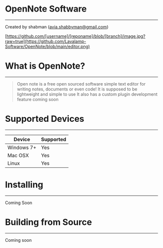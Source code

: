 # OpenNote Software
---
Created by shabman (avia.shabbyman@gmail.com)

[https://github.com/[username]/[reponame]/blob/[branch]/image.jpg?raw=true](https://github.com/Lavalamp-Software/OpenNote/blob/main/editor.png)

# What is OpenNote?
---
> Open note is a free open sourced software simple text editor
> for writing notes, documents or even code!
> It is supposed to be lightweight and simple to use
> It also has a custom plugin development feature coming soon

# Supported Devices
---

| Device  | Supported   |   
|---|---|
| Windows 7+  | Yes  |  
| Mac OSX  |  Yes |
| Linux  | Yes  |

# Installing
---

Coming Soon

# Building from Source
---

Coming soon
